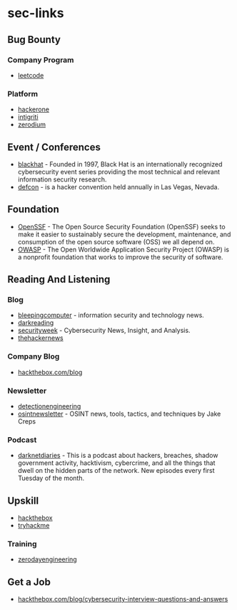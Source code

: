 # sec-links

## Bug Bounty
### Company Program
- [leetcode](https://leetcode.com/bugbounty/)

### Platform
- [hackerone](https://hackerone.com/)
- [intigriti](https://www.intigriti.com/)
- [zerodium](https://zerodium.com/index.html)


## Event / Conferences
- [blackhat](https://www.blackhat.com/) - Founded in 1997, Black Hat is an internationally recognized cybersecurity event series providing the most technical and relevant information security research.
- [defcon](https://defcon.org/) - is a hacker convention held annually in Las Vegas, Nevada.


## Foundation
- [OpenSSF](https://openssf.org/) - The Open Source Security Foundation (OpenSSF) seeks to make it easier to sustainably secure the development, maintenance, and consumption of the open source software (OSS) we all depend on.
- [OWASP](https://owasp.org/) - The Open Worldwide Application Security Project (OWASP) is a nonprofit foundation that works to improve the security of software.


## Reading And Listening
### Blog
- [bleepingcomputer](https://www.bleepingcomputer.com/) - information security and technology news.
- [darkreading](https://www.darkreading.com/)
- [securityweek](https://www.securityweek.com/) - Cybersecurity News, Insight, and Analysis.
- [thehackernews](https://thehackernews.com/)

### Company Blog
- [hackthebox.com/blog](https://www.hackthebox.com/blog)

### Newsletter
- [detectionengineering](https://www.detectionengineering.net/)
- [osintnewsletter](https://osintnewsletter.com/) - OSINT news, tools, tactics, and techniques by Jake Creps

### Podcast
- [darknetdiaries](https://darknetdiaries.com/) - This is a podcast about hackers, breaches, shadow government activity, hacktivism, cybercrime, and all the things that dwell on the hidden parts of the network. New episodes every first Tuesday of the month.

## Upskill
- [hackthebox](https://hackthebox.com)
- [tryhackme](https://tryhackme.com/)

### Training
- [zerodayengineering](https://zerodayengineering.com/)

## Get a Job
- [hackthebox.com/blog/cybersecurity-interview-questions-and-answers](https://www.hackthebox.com/blog/cybersecurity-interview-questions-and-answers)
